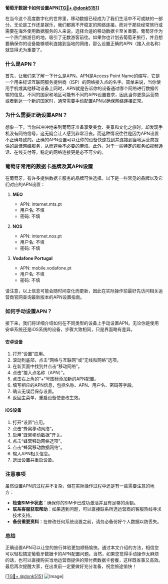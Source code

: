 **葡萄牙数据卡如何设置APN[[TG💪+ @donk5151](https://t.me/s/donk5151)]**

在当今这个高度数字化的世界里，移动数据已经成为了我们生活中不可或缺的一部分。无论是工作还是娱乐，我们都离不开稳定的网络连接。而对于那些经常旅行或需要在海外使用数据服务的人来说，选择合适的移动数据卡至关重要。葡萄牙作为一个热门旅游目的地，吸引了无数游客前往。如果你也计划去葡萄牙旅行，并且想要确保你的设备能够顺利连接到当地的网络，那么设置正确的APN（接入点名称）就显得尤为重要了。

### 什么是APN？

首先，让我们来了解一下什么是APN。APN是Access Point Name的缩写，它是一个用来标识互联网服务提供商（ISP）的网络接入点的名字。简单来说，当你使用手机或其他移动设备上网时，APN就是告诉你的设备通过哪个网络进行数据传输的信息。不同的国家和地区可能有不同的APN设置要求，因此当你更换运营商或者到达一个新的国家时，通常需要手动配置APN以确保网络连接正常。

### 为什么需要正确设置APN？

想象一下，当你兴冲冲地来到葡萄牙准备享受美食、美景和文化之旅时，却发现手机没有网络信号，这无疑会让人感到非常沮丧。而这种情况往往是因为APN设置不正确导致的。正确的APN设置可以让你的设备快速找到并连接到当地运营商提供的最佳网络服务，从而避免不必要的麻烦。此外，对于一些特定的服务如视频通话、在线支付等，稳定的网络连接更是必不可少的。

### 葡萄牙常用的数据卡品牌及其APN设置

在葡萄牙，有许多提供数据卡服务的品牌可供选择。以下是一些常见的品牌以及它们对应的APN设置：

1. **MEO**  
   - APN: internet.mts.pt  
   - 用户名: 不填  
   - 密码: 不填  

2. **NOS**  
   - APN: internet.nos.pt  
   - 用户名: 不填  
   - 密码: 不填  

3. **Vodafone Portugal**  
   - APN: mobile.vodafone.pt  
   - 用户名: 不填  
   - 密码: 不填  

请注意，以上信息可能会随时间变化而更新，因此在实际操作前最好先访问相关运营商官网查询最新版本的APN设置指南。

### 如何手动设置APN？

接下来，我们将详细介绍如何在不同类型的设备上手动设置APN。无论你是使用安卓系统还是iOS系统的设备，步骤大致相同，只是界面略有差异。

#### 安卓设备

1. 打开“设置”应用。
2. 滚动到底部，点击“网络与互联网”或“无线和网络”选项。
3. 在新页面中找到并点击“移动网络”。
4. 点击“接入点名称（APN）”。
5. 点击右上角的“+”号图标添加新的APN配置。
6. 填写相应的APN信息，包括名称、APN、用户名、密码等字段。
7. 确认无误后保存设置。
8. 返回主菜单，重启设备使更改生效。

#### iOS设备

1. 打开“设置”应用。
2. 点击“蜂窝移动网络”。
3. 启用“蜂窝移动数据”开关。
4. 点击“蜂窝移动网络选项”。
5. 点击“蜂窝移动数据网络”。
6. 输入APN相关信息。
7. 退出设置并重启设备。

### 注意事项

虽然设置APN的过程并不复杂，但在实际操作过程中还是有一些需要注意的地方：

- **检查SIM卡状态**：确保你的SIM卡已成功激活并且有足够的余额。
- **联系客服获取帮助**：如果遇到问题，可以直接联系所选运营商的客服热线寻求技术支持。
- **备份重要资料**：在修改任何系统设置之前，请务必备份好个人数据以防丢失。

### 总结

正确设置APN可以让您的旅行体验更加顺畅愉快。通过本文介绍的方法，相信您可以轻松搞定葡萄牙数据卡的APN配置问题。当然，如果您觉得手动操作太麻烦的话，也可以直接购买当地运营商提供的预付费数据卡套餐，这样既省事又高效。最后再次提醒大家，在出发前一定要做好充分准备，祝您旅途愉快！

[[TG💪+ @donk5151](https://t.me/s/donk5151) ![Image](https://i.postimg.cc/rwNCRYN7/Snipaste-2025-04-30-17-27-05.png)]